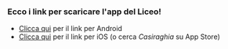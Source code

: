### Ecco i link per scaricare l'app del Liceo!

- [Clicca qui]() per il link per Android
- [Clicca qui]() per il link per iOS (o cerca *Casiraghia* su App Store)
